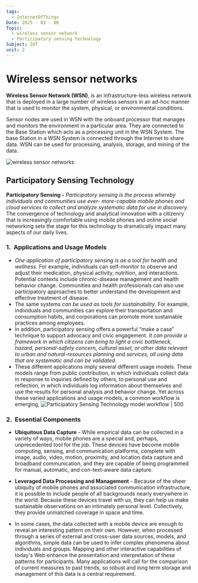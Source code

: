 ```yaml
---
tags:
  - InternetOfThings
Date: 2025 - 03 - 06
Topic:
  - wireless sensor network
  - Participatory sensing technology
Subject: IOT
unit: 2
---
```

# Wireless sensor networks
**Wireless Sensor Network (WSN)**, is an infrastructure-less wireless network that is deployed in a large number of wireless sensors in an ad-hoc manner that is used to monitor the system, physical, or environmental conditions. 

Sensor nodes are used in WSN with the onboard processor that manages and monitors the environment in a particular area. They are connected to the Base Station which acts as a processing unit in the WSN System. The base Station in a WSN System is connected through the Internet to share data. WSN can be used for processing, analysis, storage, and mining of the data.

![wireless sensor networks](https://media.geeksforgeeks.org/wp-content/uploads/20200103210615/gfg_wireless_sensor_network.png)


## Participatory Sensing Technology

**Participatory Sensing -** *Participatory sensing is the process whereby individuals and communities use ever- more-capable mobile phones and cloud services to collect and analyze systematic data for use in discovery.* The convergence of technology and analytical innovation with a citizenry that is increasingly comfortable using mobile phones and online social networking sets the stage for this technology to dramatically impact many aspects of our daily lives.
### 1.  Applications and Usage Models
- *One application of participatory sensing is as a tool for health and wellness.* For example, individuals can self-monitor to observe and adjust their medication, physical activity, nutrition, and interactions. Potential contexts include chronic-disease management and health behavior change. Communities and health professionals can also use participatory approaches to better understand the development and effective treatment of disease.
- The same systems *can be used as tools for sustainability*. For example, individuals and communities can explore their transportation and consumption habits, and corporations can promote more sustainable practices among employees.
- In addition, participatory sensing offers a powerful “make a case” technique to support advocacy and civic engagement. *It can provide a framework in which citizens can bring to light a civic bottleneck, hazard, personal-safety concern, cultural asset, or other data relevant to urban and natural-resources planning and services, all using data that are systematic and can be validated.*
- These different applications imply several different usage models. These models range from public contribution, in which individuals collect data in response to inquiries defined by others, to personal use and reflection, in which individuals log information about themselves and use the results for personal analysis and behavior change. Yet across these varied applications and usage models, a common workflow is emerging,
![Participatory Sensing Technology model workflow | 500](https://www.researchgate.net/profile/Patrick-Guillemin/publication/263970751/figure/fig28/AS:614375337500682@1523489903598/Common-architectural-components-for-participatory-sensing-applications-including-mobile.png)

### 2.  Essential Components

- **Ubiquitous Data Capture** - While empirical data can be collected in a variety of ways, mobile phones are a special and, perhaps, unprecedented tool for the job. These devices have become mobile computing, sensing, and communication platforms, complete with image, audio, video, motion, proximity, and location data capture and broadband communication, and they are capable of being programmed for manual, automatic, and con-text-aware data capture.

- **Leveraged Data Processing and Management** -  Because of the sheer ubiquity of mobile phones and associated communication infrastructure, it is possible to include people of all backgrounds nearly everywhere in the world. Because these devices travel with us, they can help us make sustainable observations on an intimately personal level. Collectively, they provide unmatched coverage in space and time.

- In some cases, the data collected with a mobile device are enough to reveal an interesting pattern on their own. However, when processed through a series of external and cross-user data sources, models, and algorithms, simple data can be used to infer complex phenomena about individuals and groups. Mapping and other interactive capabilities of today's Web enhance the presentation and interpretation of these patterns for participants. Many applications will call for the comparison of current measures to past trends, so robust and long term storage and management of this data is a central requirement.


